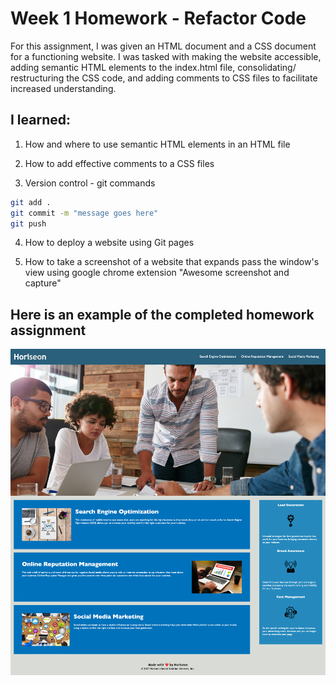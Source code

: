 # Week 1 Homework - Refactor Code

For this assignment, I was given an HTML document and a CSS document for a functioning website. I was tasked with making the website accessible, adding semantic HTML elements to the index.html file, consolidating/ restructuring the CSS code, and adding comments to CSS files to facilitate increased understanding.

## I learned:

1. How and where to use semantic HTML elements in an HTML file

2. How to add effective comments to a CSS files

3. Version control - git commands
```bash
git add .
git commit -m "message goes here"
git push
```
4. How to deploy a website using Git pages

5. How to take a screenshot of a website that expands pass the window's view using google chrome extension "Awesome screenshot and capture"

## Here is an example of the completed homework assignment

![Homework Demo](/Assets/HW-Image.png)
